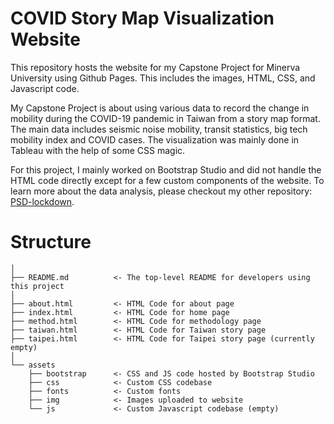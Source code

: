 # COVID Story Map Visualization Website

This repository hosts the website for my Capstone Project for Minerva University using Github Pages. This includes the images, HTML, CSS, and Javascript code.


My Capstone Project is about using various data to record the change in mobility during the COVID-19 pandemic in Taiwan from a story map format. The main data includes seismic noise mobility, transit statistics, big tech mobility index and COVID cases. The visualization was mainly done in Tableau with the help of some CSS magic.


For this project, I mainly worked on Bootstrap Studio and did not handle the HTML code directly except for a few custom components of the website. To learn more about the data analysis, please checkout my other repository: [PSD-lockdown](https://github.com/enjuichang/PSD-lockdown).

# Structure

```
│
├── README.md          <- The top-level README for developers using this project
│
├── about.html         <- HTML Code for about page
├── index.html         <- HTML Code for home page
├── method.html        <- HTML Code for methodology page
├── taiwan.html        <- HTML Code for Taiwan story page
├── taipei.html        <- HTML Code for Taipei story page (currently empty)
│
└── assets             
    ├── bootstrap      <- CSS and JS code hosted by Bootstrap Studio
    ├── css            <- Custom CSS codebase
    ├── fonts          <- Custom fonts
    ├── img            <- Images uploaded to website
    └── js             <- Custom Javascript codebase (empty)

```
